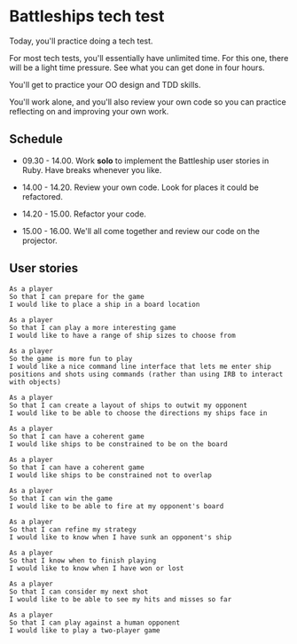 # Battleships tech test

Today, you'll practice doing a tech test.

For most tech tests, you'll essentially have unlimited time.  For this one, there will be a light time pressure.  See what you can get done in four hours.

You'll get to practice your OO design and TDD skills.

You'll work alone, and you'll also review your own code so you can practice reflecting on and improving your own work.

## Schedule

* 09.30 - 14.00.  Work **solo** to implement the Battleship user stories in Ruby.  Have breaks whenever you like.

* 14.00 - 14.20.  Review your own code.  Look for places it could be refactored.

* 14.20 - 15.00.  Refactor your code.

* 15.00 - 16.00.  We'll all come together and review our code on the projector.

## User stories

```
As a player
So that I can prepare for the game
I would like to place a ship in a board location

As a player
So that I can play a more interesting game
I would like to have a range of ship sizes to choose from

As a player
So the game is more fun to play
I would like a nice command line interface that lets me enter ship positions and shots using commands (rather than using IRB to interact with objects)

As a player
So that I can create a layout of ships to outwit my opponent
I would like to be able to choose the directions my ships face in

As a player
So that I can have a coherent game
I would like ships to be constrained to be on the board

As a player
So that I can have a coherent game
I would like ships to be constrained not to overlap

As a player
So that I can win the game
I would like to be able to fire at my opponent's board

As a player
So that I can refine my strategy
I would like to know when I have sunk an opponent's ship

As a player
So that I know when to finish playing
I would like to know when I have won or lost

As a player
So that I can consider my next shot
I would like to be able to see my hits and misses so far

As a player
So that I can play against a human opponent
I would like to play a two-player game
```



